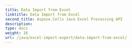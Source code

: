 ```yaml
---
title: Data Import from Excel
linktitle: Data Import from Excel
second_title: Aspose.Cells Java Excel Processing API
description: 
type: docs
weight: 16
url: /java/excel-import-export/data-import-from-excel/
---
```

